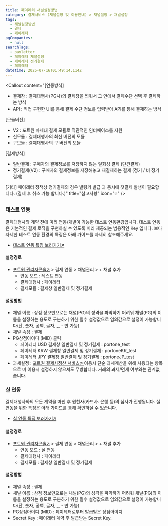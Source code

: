 ```yaml
---
title: 페이레터 채널설정방법
category: 결제서비스 (채널설정 및 이용안내) > 채널설정 > 채널설정
tags:
  - 채널설정방법
  - 결제
  - 페이레터
pgCompanies:
  - null
searchTags:
  - payletter
  - 페이레터 채널설정
  - 페이레터 정기결제
  - 페이레터
datetime: 2025-07-16T01:49:14.114Z
---
```


<Callout content="결제 연동을 위한 채널 설정 방법을 안내해 드립니다.
결제 연동을 위해서 채널설정은 필수이며 결제대행사와 연동방식별로 설정하는 정보는 상이할 수 있습니다.
또한 채널 설정 없이 결제 연동을 하실 경우 정상적인 호출이 불가하며, 오류가 발생됩니다." />

<Callout content="[연동방식]
- 결제창 : 결제대행사(PG사)의 결제창을 띄워서 그 안에서 결제수단 선택 후 결제하는 방식
- API : 직접 구현한 UI를 통해 결제 수단 정보를 입력받아 API를 통해 결제하는 방식

[모듈버전]
- V2 : 포트원 차세대 결제 모듈로 직관적인 인터페이스를 지원
- 신모듈 : 결제대행사의 최신 버전의 모듈
- 구모듈 : 결제대행사의 구 버전의 모듈

[결제방식]
- 일반결제 : 구매자의 결제정보를 저장하지 않는 일회성 결제 (단건결제)
- 정기결제(V2) : 구매자의 결제정보를 저장해놓고 재결제하는 결제 (정기 / 비 정기결제)

[기타]
페이레터 정책상 정기결제의 경우 빌링키 발급 과 동시에 첫결제 발생이 필요합니다. 
(결제 후 취소 가능 합니다.)" title="참고사항" icon="💡" />

## <Highlight text="결제창 일반결제" />

### **테스트 연동**

결제대행사와 계약 전에 미리 연동/개발이 가능한 테스트 연동환경입니다. 테스트 연동은 기본적인 결제 로직을 구현하실 수 있도록 미리 제공되는 범용적인 Key 입니다. 보다 자세한 테스트 연동 환경의 특징은 아래 가이드를 자세히 참조해주세요.

- [테스트 연동 특징 보러가기↗](https://help.portone.io/category/procedure/payment-integration/test?page=1)



#### **설정경로**

- [포트원 관리자콘솔↗](https://admin.portone.io/) > 결제 연동 > 채널관리 > + 채널 추가
  - 연동 모드 : 테스트 연동
  - 결제대행사 : 페이레터
  - 결제모듈 :  결제창 일반결제 및 정기결제

#### **설정방법**

- 채널 이름 : 상점 정보만으로는 채널(PG)의 성격을 파악하기 어려워 채널(PG)의 이름을 설정하는 용도로 구분하기 위한 필수 설정값으로 임의값으로 설정이 가능합니다(단, 숫자, 공백, 글자, \_, - 만 가능)
- 채널 속성 : 결제
- PG상점아이디 (MID) 클릭
  - 페이레터 USD 결제창 일반결제 및 정기결제 : portone\_test
  - 페이레터 KRW 결제창 일반결제 및 정기결제 : portoneKR\_test
  - 페이레터 JPY 결제창 일반결제 및 정기결제 : portoneJP\_test
- 과세설정 : [포트원 결제사정산 서비스↗ ](https://admin.portone.io/reconciliation/summary)이용시 단순 과세계산을 위해 사용되는 항목으로 미 이용시 설정하지 않으셔도 무방합니다. 거래의 과세/면세 여부와는 관계없습니다.

### **실 연동**

결제대행사와의 모든 계약을 마친 후 원천사(카드사. 은행 등)의 심사가 진행됩니다. 실 연동을 위한 특징은 아래 가이드를 통해 확인하실 수 있습니다.

- [실 연동 특징 보러가기↗](https://help.portone.io/category/procedure/payment-integration/real?page=1)



#### **설정경로**

- [포트원 관리자콘솔↗](https://admin.portone.io/) > 결제 연동 > 채널관리 > + 채널 추가
  - 연동 모드 : 실 연동
  - 결제대행사 : 페이레터
  - 결제모듈 : 결제창 일반결제 및 정기결제

#### **설정방법**

- 채널 속성 : 결제
- 채널 이름 : 상점 정보만으로는 채널(PG)의 성격을 파악하기 어려워 채널(PG)의 이름을 설정하는 용도로 구분하기 위한 필수 설정값으로 임의값으로 설정이 가능합니다(단, 숫자, 공백, 글자, \_, - 만 가능)
- PG상점아이디 (MID) : 페이레터로부터 발급받은 상점아이디
- Secret Key : 페이레터 계약 후 발급받는 Secret Key.

<Callout icon="💡" title="참고사항" content="페이레터의 경우, payMethod 파라미터를 지원하고 있지 않아, 계약된 모든 결제 수단이 페이레터 결제창에 노출됩니다.
특정 결제 수단만 노출하고 싶으신 경우, 아래 개발가이드 참고하셔서  bypass.payletter_global.pginfo 파라미터를 사용하시면 됩니다." />

<Callout title="페이레터 개발가이드 보러가기↗" />
